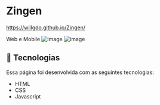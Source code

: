 # Zingen
https://willgdo.github.io/Zingen/

Web e Mobile
![image](https://github.com/user-attachments/assets/463131f7-a72a-4258-8c78-54516c541a92)
![image](https://github.com/user-attachments/assets/ce497bc9-8fe8-4ca0-abdd-ba5deb465ebb)


## 🚀 Tecnologias

Essa página foi desenvolvida com as seguintes tecnologias:

- HTML
- CSS
- Javascript
